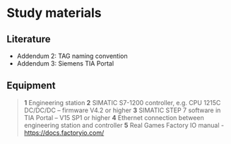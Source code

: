 # Study materials
## Literature
*  Addendum 2: TAG naming convention
*  Addendum 3: Siemens TIA Portal

## Equipment
>   **1** Engineering station
>   **2** SIMATIC S7-1200 controller, e.g. CPU 1215C DC/DC/DC – firmware V4.2 or higher
>   **3** SIMATIC STEP 7 software in TIA Portal – V15 SP1 or higher
>   **4** Ethernet connection between engineering station and controller
>   **5** Real Games Factory IO manual - https://docs.factoryio.com/
